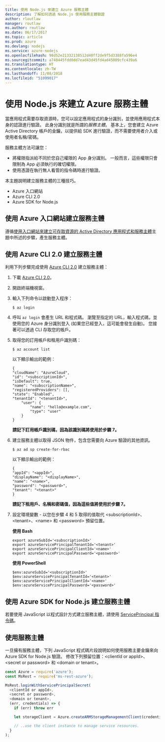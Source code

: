 ```yaml
---
title: 使用 Node.js 來建立 Azure 服務主體
description: 了解如何透過 Node.js 使用服務主體驗證
author: rloutlaw
manager: routlaw
ms.author: routlaw
ms.date: 06/17/2017
ms.topic: article
ms.prod: azure
ms.devlang: nodejs
ms.service: azure-nodejs
ms.openlocfilehash: 98d52e21332138512d40ff2de9f5d3388fa596e4
ms.sourcegitcommit: a748445fdd0dd7ead43d45fd4ad45009cfc439a6
ms.translationtype: HT
ms.contentlocale: zh-TW
ms.lasthandoff: 11/08/2018
ms.locfileid: "51099017"
---
```

# <a name="create-an-azure-service-principal-with-nodejs"></a>使用 Node.js 來建立 Azure 服務主體 

當應用程式需要存取資源時，您可以設定應用程式的身分識別，並使用應用程式本身的認證進行驗證。 此身分識別就是所謂的*服務主體*。 基本上，您會建立 Azure Active Directory 帳戶的金鑰，以提供給 SDK 進行驗證，而不需要使用者介入或使用者名稱/密碼。

服務主體方法可讓您：
- 將權限指派給不同於您自己權限的 App 身分識別。 一般而言，這些權限只會限制為 App 必須執行的確切權限。
- 使用憑證在執行無人看管的指令碼時進行驗證。

本主題說明建立服務主體的三種技巧。

- Azure 入口網站
- Azure CLI 2.0
- Azure SDK for Node.js

## <a name="create-a-service-principal-using-the-azure-portal"></a>使用 Azure 入口網站建立服務主體

遵循[使用入口網站來建立可存取資源的 Active Directory 應用程式和服務主體](https://azure.microsoft.com/documentation/articles/resource-group-create-service-principal-portal/)主題中所述的步驟，產生服務主體。

## <a name="create-a-service-principal-using-the-azure-cli-20"></a>使用 Azure CLI 2.0 建立服務主體

利用下列步驟完成使用 [Azure CLI 2.0](https://docs.microsoft.com/cli/azure/install-az-cli2) 建立服務主體：

1. 下載 [Azure CLI 2.0](https://docs.microsoft.com/cli/azure/install-az-cli2)。

2. 開啟終端機視窗。

3. 輸入下列命令以啟動登入程序：

    ```shell
    $ az login
    ```

4. 呼叫 `az login` 會產生 URL 和程式碼。 瀏覽至指定的 URL，輸入程式碼，並使用您的 Azure 身分識別登入 (如果您已經登入，這可能會發生自動)。 您接著可以透過 CLI 存取您的帳戶。

5. 取得您的訂用帳戶和租用戶識別碼：

    ```shell
    $ az account list
    ```

    以下顯示輸出的範例：

    ```shell
    {
    "cloudName": "AzureCloud",
    "id": "<subscriptionId>",
    "isDefault": true,
    "name": "<subscriptionName>",
    "registeredProviders": [],
    "state": "Enabled",
    "tenantId": "<tenantId>",
        "user": {
            "name": "hello@example.com",
            "type": "user"
        }
    }
    ```

    **請記下訂用帳戶識別碼，因為該識別碼將使用於步驟 7。**

6. 建立服務主體以取得 JSON 物件，包含您需要向 Azure 驗證的其他資訊。

    ```shell
    $ az ad sp create-for-rbac
    ```

    以下顯示輸出的範例：

    ```shell
    {
    "appId": "<appId>",
    "displayName": "<displayName>",
    "name": "<name>",
    "password": "<password>",
    "tenant": "<tenant>"
    }
    ```

    **請記下租用戶、名稱和密碼值，因為這些值將使用於步驟 7。**

7. 設定環境變數 - 以您在步驟 4 和 5 取得的值取代 &lt;subscriptionId>、&lt;tenant>、&lt;name> 和 &lt;password> 預留位置。 

    **使用 Bash**

    ```shell
    export azureSubId='<subscriptionId>'
    export azureServicePrincipalTenantId='<tenant>'
    export azureServicePrincipalClientId='<name>'
    export azureServicePrincipalPassword='<password>'
    ```

    **使用 PowerShell**

    ```shell
    $env:azureSubId='<subscriptionId>'
    $env:azureServicePrincipalTenantId='<tenant>'
    $env:azureServicePrincipalClientId='<name>'
    $env:azureServicePrincipalPassword='<password>'
    ```

## <a name="create-a-service-principal-using-the-azure-sdk-for-nodejs"></a>使用 Azure SDK for Node.js 建立服務主體

若要使用 JavaScript 以程式設計方式建立服務主體，請使用 [ServicePrincipal 指令碼](https://github.com/Azure/azure-sdk-for-node/tree/master/Documentation/ServicePrincipal)。   

## <a name="using-the-service-principal"></a>使用服務主體

一旦擁有服務主體，下列 JavaScript 程式碼片段說明如何使用服務主要金鑰來向 Azure SDK for Node.js 驗證。 修改下列預留位置：&lt;clientId or appId>、&lt;secret or password> 和 &lt;domain or tenant>。

```javascript
const Azure = require('azure');
const MsRest = require('ms-rest-azure');

MsRest.loginWithServicePrincipalSecret(
  <clientId or appId>,
  <secret or password>,
  <domain or tenant>,
  (err, credentials) => {
    if (err) throw err

    let storageClient = Azure.createARMStorageManagementClient(credentials, '<azure-subscription-id>');

    // ..use the client instance to manage service resources.
  }
);
```
